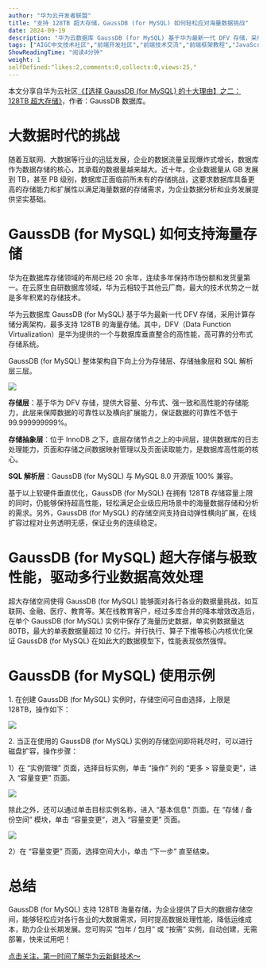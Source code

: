 ```yaml
---
author: "华为云开发者联盟"
title: "支持 128TB 超大存储，GaussDB (for MySQL) 如何轻松应对海量数据挑战"
date: 2024-09-19
description: "华为云数据库 GaussDB (for MySQL) 基于华为最新一代 DFV 存储，采用计算存储分离架构，最多支持 128TB 的海量存储。"
tags: ["AIGC中文技术社区","前端开发社区","前端技术交流","前端框架教程","JavaScript 学习资源","CSS 技巧与最佳实践","HTML5 最新动态","前端工程师职业发展","开源前端项目","前端技术趋势"]
ShowReadingTime: "阅读4分钟"
weight: 1
selfDefined:"likes:2,comments:0,collects:0,views:25,"
---
```

本文分享自华为云社区[《【选择 GaussDB (for MySQL) 的十大理由】之二：128TB 超大存储》](https://link.juejin.cn?target=https%3A%2F%2Fbbs.huaweicloud.com%2Fblogs%2F434840%3Futm_source%3Djuejin%26utm_medium%3Dbbs-ex%26utm_campaign%3Dother%26utm_content%3Dcontent "https://bbs.huaweicloud.com/blogs/434840?utm_source=juejin&utm_medium=bbs-ex&utm_campaign=other&utm_content=content")，作者：GaussDB 数据库。

大数据时代的挑战
========

随着互联网、大数据等行业的迅猛发展，企业的数据流量呈现爆炸式增长，数据库作为数据存储的核心，其承载的数据量越来越大。近十年，企业数据量从 GB 发展到 TB，甚至 PB 级别，数据库正面临前所未有的存储挑战，这要求数据库具备更高的存储能力和扩展性以满足海量数据的存储需求，为企业数据分析和业务发展提供坚实基础。

GaussDB (for MySQL) 如何支持海量存储
============================

华为在数据库存储领域的布局已经 20 余年，连续多年保持市场份额和发货量第一。在云原生自研数据库领域，华为云相较于其他云厂商，最大的技术优势之一就是多年积累的存储技术。

华为云数据库 GaussDB (for MySQL) 基于华为最新一代 DFV 存储，采用计算存储分离架构，最多支持 128TB 的海量存储。其中，DFV（Data Function Virtualization）是华为提供的一个与数据库垂直整合的高性能，高可靠的分布式存储系统。

GaussDB (for MySQL) 整体架构自下向上分为存储层、存储抽象层和 SQL 解析层三层。

![](/images/jueJin/1599826e1a02105.png)

**存储层**：基于华为 DFV 存储，提供大容量、分布式、强一致和高性能的存储能力，此层来保障数据的可靠性以及横向扩展能力，保证数据的可靠性不低于 99.999999999%。

**存储抽象层**：位于 InnoDB 之下，底层存储节点之上的中间层，提供数据库的日志处理能力，页面和存储之间数据映射管理以及页面读取能力，是数据库高性能的核心。

**SQL 解析层**：GaussDB (for MySQL) 与 MySQL 8.0 开源版 100% 兼容。

基于以上软硬件垂直优化，GaussDB (for MySQL) 在拥有 128TB 存储容量上限的同时，仍能够保持超高性能，轻松满足企业级应用场景中的海量数据存储和分析的需求。另外，GaussDB (for MySQL) 的存储空间支持自动弹性横向扩展，在线扩容过程对业务透明无感，保证业务的连续稳定。

GaussDB (for MySQL) 超大存储与极致性能，驱动多行业数据高效处理
=========================================

超大存储空间使得 GaussDB (for MySQL) 能够面对各行各业的数据量挑战，如互联网、金融、医疗、教育等。某在线教育客户，经过多库合并的降本增效改造后，在单个 GaussDB (for MySQL) 实例中保存了海量历史数据，单实例数据量达 80TB，最大的单表数据量超过 10 亿行。并行执行、算子下推等核心内核优化保证 GaussDB (for MySQL) 在如此大的数据模型下，性能表现依然强悍。

GaussDB (for MySQL) 使用示例
========================

1\. 在创建 GaussDB (for MySQL) 实例时，存储空间可自由选择，上限是 128TB，操作如下：

![](/images/jueJin/9d0fd2aea85de6d.png)

2\. 当正在使用的 GaussDB (for MySQL) 实例的存储空间即将耗尽时，可以进行磁盘扩容，操作步骤：

1）在 “实例管理” 页面，选择目标实例，单击 “操作” 列的 “更多 > 容量变更”，进入 “容量变更” 页面。

![](/images/jueJin/b77ac9272273c12.png)

除此之外，还可以通过单击目标实例名称，进入 “基本信息” 页面。在 “存储 / 备份空间” 模块，单击 “容量变更”，进入 “容量变更” 页面。

![](/images/jueJin/56a671bd6d4f3c5.png)

2）在 “容量变更” 页面，选择空间大小，单击 “下一步” 直至结束。

总结
==

GaussDB (for MySQL) 支持 128TB 海量存储，为企业提供了巨大的数据存储空间，能够轻松应对各行各业的大数据需求，同时提高数据处理性能，降低运维成本，助力企业长期发展。您可购买 “包年 / 包月” 或 “按需” 实例，自动创建，无需部署，快来试用吧！

[点击关注，第一时间了解华为云新鲜技术～](https://link.juejin.cn?target=https%3A%2F%2Fbbs.huaweicloud.com%2Fblogs%3Futm_source%3Djuejin%26utm_medium%3Dbbs-ex%26utm_campaign%3Dother%26utm_content%3Dcontent "https://bbs.huaweicloud.com/blogs?utm_source=juejin&utm_medium=bbs-ex&utm_campaign=other&utm_content=content")